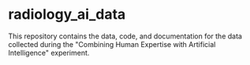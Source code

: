 # radiology_ai_data
This repository contains the data, code, and documentation for the data collected during the "Combining Human Expertise with Artificial Intelligence" experiment.
